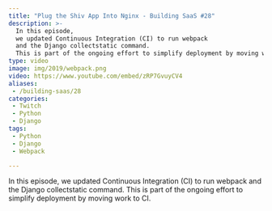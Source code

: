 ```yaml
---
title: "Plug the Shiv App Into Nginx - Building SaaS #28"
description: >-
  In this episode,
  we updated Continuous Integration (CI) to run webpack
  and the Django collectstatic command.
  This is part of the ongoing effort to simplify deployment by moving work to CI.
type: video
image: img/2019/webpack.png
video: https://www.youtube.com/embed/zRP7GvuyCV4
aliases:
 - /building-saas/28
categories:
 - Twitch
 - Python
 - Django
tags:
 - Python
 - Django
 - Webpack

---
```


In this episode,
we updated Continuous Integration (CI) to run webpack
and the Django collectstatic command.
This is part of the ongoing effort to simplify deployment by moving work to CI.
